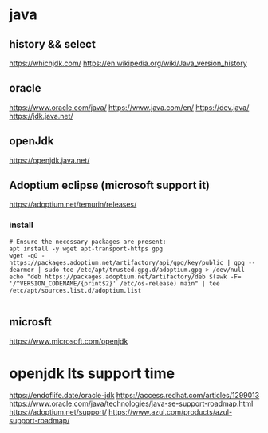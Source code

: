 # java

## history && select
https://whichjdk.com/
https://en.wikipedia.org/wiki/Java_version_history


## oracle 
https://www.oracle.com/java/
https://www.java.com/en/
https://dev.java/
https://jdk.java.net/


## openJdk
https://openjdk.java.net/


## Adoptium eclipse (microsoft support it)
https://adoptium.net/temurin/releases/

### install 
```
# Ensure the necessary packages are present:
apt install -y wget apt-transport-https gpg
wget -qO - https://packages.adoptium.net/artifactory/api/gpg/key/public | gpg --dearmor | sudo tee /etc/apt/trusted.gpg.d/adoptium.gpg > /dev/null
echo "deb https://packages.adoptium.net/artifactory/deb $(awk -F= '/^VERSION_CODENAME/{print$2}' /etc/os-release) main" | tee /etc/apt/sources.list.d/adoptium.list


```


## microsft 
https://www.microsoft.com/openjdk



# openjdk lts support time
https://endoflife.date/oracle-jdk
https://access.redhat.com/articles/1299013
https://www.oracle.com/java/technologies/java-se-support-roadmap.html
https://adoptium.net/support/
https://www.azul.com/products/azul-support-roadmap/

